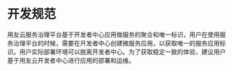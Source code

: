 # 开发规范

用友云服务治理平台基于开发者中心应用做服务的聚合和唯一标识，用户在使用服务治理平台的时候，需要在开发者中心创建微服务应用，以获取唯一的服务应用标识。用户实际部署环境可以脱离开发者中心。为了获取稳定一致的体验，建议用户基于用友云开发者中心进行应用的部署和运维。
